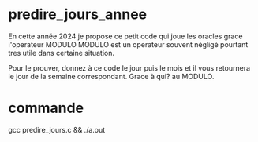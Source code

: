 # predire_jours_annee
En cette année 2024 je propose ce petit code qui joue les oracles grace l'operateur MODULO
MODULO est un operateur souvent négligé pourtant tres utile dans certaine situation.

Pour le prouver, donnez à ce code le jour puis le mois et il vous retournera le jour de la semaine correspondant.
Grace à qui? au MODULO.

# commande
gcc predire_jours.c && ./a.out 
